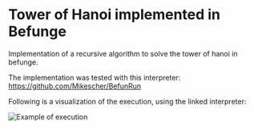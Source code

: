 # Tower of Hanoi implemented in Befunge

Implementation of a recursive algorithm to solve the tower of hanoi in befunge.

The implementation was tested with this interpreter: https://github.com/Mikescher/BefunRun

Following is a visualization of the execution, using the linked interpreter:

![Example of execution](docs/execution_example.gif)
